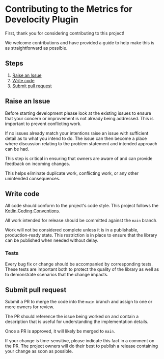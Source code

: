 # Contributing to the Metrics for Develocity Plugin

First, thank you for considering contributing to this project!

We welcome contributions and have provided a guide to help make this is as straightforward as
possible.

## Steps

1. [Raise an Issue](#raise-an-issue)
1. [Write code](#write-code)
1. [Submit pull request](#submit-pull-request)

## Raise an Issue

Before starting development please look at the existing issues to ensure that your concern or
improvement  is not already being addressed.  This is important to prevent conflicting work.

If no issues already match your intentions raise an issue with sufficient detail as to what you
intend to do.  The issue can then become a place where discussion relating to the problem
statement and intended approach can be had.

This step is critical in ensuring that owners are aware of and can provide feedback on incoming
changes.

This helps eliminate duplicate work, conflicting work, or any other unintended consequences.

## Write code

All code should conform to the project's code style.  This project follows the
[Kotlin Coding Conventions](https://kotlinlang.org/docs/coding-conventions.html).

All work intended for release should be committed against the `main` branch.

Work will not be considered complete unless it is in a publishable, production-ready
state.  This restriction is in place to ensure that the library can be published when
needed without delay.

### Tests

Every bug fix or change should be accompanied by corresponding tests.  These tests are
important both to protect the quality of the library as well as to demonstrate scenarios
that the change impacts.

## Submit pull request

Submit a PR  to merge the code into the `main` branch and assign to one or more
owners for review.

The PR should reference the issue being worked on and contain a description that is
useful for understanding the implementation details.

Once a PR is approved, it will likely be merged to `main`.

If your change is time-sensitive, please indicate this fact in a comment on the
PR.  The project owners will do their best to publish a release containing your change
as soon as possible.

